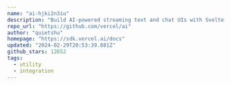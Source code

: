 ```yaml
---
name: "ai-hjki2n3iu"
description: "Build AI-powered streaming text and chat UIs with Svelte."
repo_url: "https://github.com/vercel/ai"
author: "quietshu"
homepage: "https://sdk.vercel.ai/docs"
updated: "2024-02-29T20:53:39.881Z"
github_stars: 12652
tags: 
  - utility
  - integration
---
```

